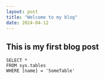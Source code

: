 ```yaml
---
layout: post
title: "Welcome to my blog"
date: 2024-04-12
---
```


## This is my first blog post
 
 ```tsql
 SELECT *
 FROM sys.tables
 WHERE [name] = 'SomeTable'
 ```
